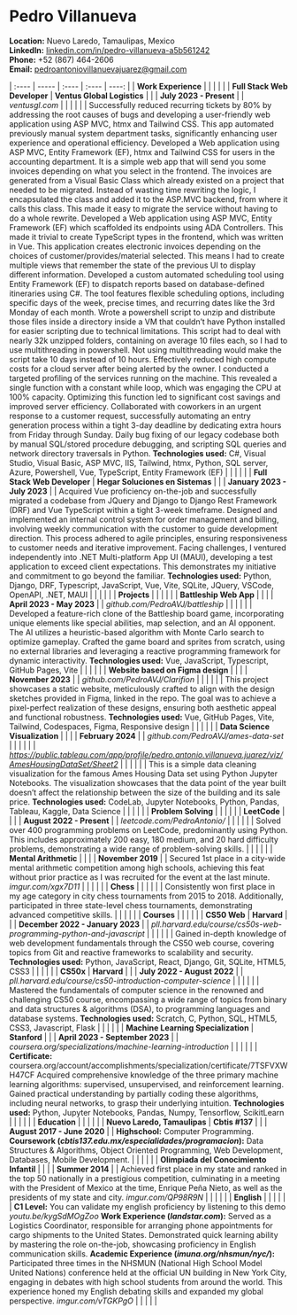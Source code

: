 # Pedro Villanueva

**Location:** Nuevo Laredo, Tamaulipas, Mexico  
**LinkedIn:** [linkedin.com/in/pedro-villanueva-a5b561242](https://linkedin.com/in/pedro-villanueva-a5b561242)  
**Phone:** +52 (867) 464-2606  
**Email:** [pedroantoniovillanuevajuarez@gmail.com](mailto:pedroantoniovillanuevajuarez@gmail.com)

| :---- | ----- | :---- | :---- | ----: |
|  **Work Experience** |  |  |  |  |
| **Full Stack Web Developer** | **Ventus Global Logistics** |  |  | **July 2023 \- Present** |
| *ventusgl.com* |  |  |  |  |
| Successfully reduced recurring tickets by 80% by addressing the root causes of bugs and developing a user-friendly web application using ASP MVC, htmx and Tailwind CSS. This app automated previously manual system department tasks, significantly enhancing user experience and operational efficiency. Developed a Web application using ASP MVC, Entity Framework (EF), htmx and Tailwind CSS  for users in the accounting department. It is a simple web app that will send you some invoices depending on what you select in the frontend. The invoices are generated from a Visual Basic Class which already existed on a project that needed to be migrated. Instead of wasting time rewriting the logic, I encapsulated the class and added it to the ASP.MVC backend, from where it calls this class. This made it easy to migrate the service without having to do a whole rewrite. Developed a Web application using ASP MVC, Entity Framework (EF) which scaffolded its endpoints using  ADA Controllers. This made it trivial to create TypeScript types in the frontend, which was written in Vue. This application creates electronic invoices depending on the choices of customer/provides/material selected. This means I had to create multiple views that remember the state of the previous UI to display different information. Developed a custom automated scheduling tool using Entity Framework (EF) to dispatch reports based on database-defined itineraries using C\#. The tool features flexible scheduling options, including specific days of the week, precise times, and recurring dates like the 3rd Monday of each month. Wrote a powershell script to unzip and distribute those files inside a directory inside a VM that couldn’t have Python installed for easier scripting due to technical limitations. This script had to deal with nearly 32k unzipped folders, containing on average 10 files each, so I had to use multithreading in powershell. Not using multithreading would make the script take 10 days instead of 10 hours. Effectively reduced high compute costs for a cloud server after being alerted by the owner. I conducted a targeted profiling of the services running on the machine. This revealed a single function with a constant while loop, which was engaging the CPU at 100% capacity. Optimizing this function led to significant cost savings and improved server efficiency. Collaborated with coworkers in an urgent response to a customer request, successfully automating an entry generation process within a tight 3-day deadline by dedicating extra hours from Friday through Sunday. Daily bug fixing of our legacy codebase both by manual SQL/stored procedure debugging, and scripting SQL queries and network directory traversals in Python. **Technologies used:** C\#, Visual Studio, Visual Basic, ASP MVC, IIS, Tailwind, htmx, Python, SQL server, Azure, Powershell, Vue, TypeScript, Entity Framework (EF)  |  |  |  |  |
| **Full Stack Web Developer**  | **Hegar Soluciones en Sistemas** |  |  | **January 2023 \- July 2023** |
| Acquired Vue proficiency on-the-job and successfully migrated a codebase from JQuery and Django to Django Rest Framework (DRF) and Vue TypeScript within a tight 3-week timeframe. Designed and implemented an internal control system for order management and billing, involving weekly communication with the customer to guide development direction. This process adhered to agile principles, ensuring responsiveness to customer needs and iterative improvement. Facing challenges, I ventured independently into .NET Multi-platform App UI (MAUI), developing a test application to exceed client expectations. This demonstrates my initiative and commitment to go beyond the familiar. **Technologies used:** Python, Django, DRF, Typescript, JavaScript, Vue, Vite, SQLite, JQuery, VSCode, OpenAPI, .NET, MAUI  |  |  |  |  |
| **Projects** |  |  |  |  |
| **Battleship Web App**  |  |  |  | **April 2023 \- May 2023** |
| *github.com/PedroAVJ/battleship* |  |  |  |  |
| Developed a feature-rich clone of the Battleship board game, incorporating unique elements like special abilities, map selection, and an AI opponent. The AI utilizes a heuristic-based algorithm with Monte Carlo search to optimize gameplay. Crafted the game board and sprites from scratch, using no external libraries and leveraging a reactive programming framework for dynamic interactivity. **Technologies used:** Vue, JavaScript, Typescript, GitHub Pages, Vite |  |  |  |  |
| **Website based on Figma design**  |  |  |  | **November 2023** |
| *github.com/PedroAVJ/Clarifion* |  |  |  |  |
| This project showcases a static website, meticulously crafted to align with the design sketches provided in Figma, linked in the repo. The goal was to achieve a pixel-perfect realization of these designs, ensuring both aesthetic appeal and functional robustness. **Technologies used:** Vue, GitHub Pages, Vite, Tailwind, Codespaces, Figma, Responsive design  |  |  |  |  |
| **Data Science Visualization** |  |  |  | **February 2024** |
| *github.com/PedroAVJ/ames-data-set* |  |  |  |  |
| *<https://public.tableau.com/app/profile/pedro.antonio.villanueva.juarez/viz/AmesHousingDataSet/Sheet2>* |  |  |  |  |
| This is a simple data cleaning visualization for the famous Ames Housing Data set using Python Jupyter Notebooks. The visualization showcases that the data point of the year built doesn’t affect the relationship between the size of the building and its sale price. **Technologies used:** CodeLab, Jupyter Notebooks, Python, Pandas, Tableau, Kaggle, Data Science  |  |  |  |  |
| **Problem Solving** |  |  |  |  |
| **LeetCode** |  |  |  | **August 2022 \- Present** |
| *leetcode.com/PedroAntonio/* |  |  |  |  |
| Solved over 400 programming problems on LeetCode, predominantly using Python. This includes approximately 200 easy, 180 medium, and 20 hard difficulty problems, demonstrating a wide range of problem-solving skills.  |  |  |  |  |
| **Mental Arithmetic** |  |  |  | **November 2019** |
| Secured 1st place in a city-wide mental arithmetic competition among high schools, achieving this feat without prior practice as I was recruited for the event at the last minute. *imgur.com/xgx7D11*  |  |  |  |  |
| **Chess** |  |  |  |  |
| Consistently won first place in my age category in city chess tournaments from 2015 to 2018\. Additionally, participated in three state-level chess tournaments, demonstrating advanced competitive skills.  |  |  |  |  |
| **Courses** |  |  |  |  |
| **CS50 Web** | **Harvard** |  |  | **December 2022 \- January 2023** |
| *pll.harvard.edu/course/cs50s-web-programming-python-and-javascript* |  |  |  |  |
| Gained in-depth knowledge of web development fundamentals through the CS50 web course, covering topics from Git and reactive frameworks to scalability and security. **Technologies used:** Python, JavaScript, React, Django, Git, SQLite, HTML5, CSS3 |  |  |  |  |
| **CS50x** | **Harvard** |  |  | **July 2022 \- August 2022** |
| *pll.harvard.edu/course/cs50-introduction-computer-science* |  |  |  |  |
| Mastered the fundamentals of computer science in the renowned and challenging CS50 course, encompassing a wide range of topics from binary and data structures & algorithms (DSA), to programming languages and database systems. **Technologies used:** Scratch, C, Python, SQL, HTML5, CSS3, Javascript, Flask |  |  |  |  |
| **Machine Learning Specialization** | **Stanford** |  |  | **April 2023 \- September 2023** |
| *coursera.org/specializations/machine-learning-introduction* |  |  |  |  |
| **Certificate:** coursera.org/account/accomplishments/specialization/certificate/7TSFVXWH47CF Acquired comprehensive knowledge of the three primary machine learning algorithms: supervised, unsupervised, and reinforcement learning. Gained practical understanding by partially coding these algorithms, including neural networks, to grasp their underlying intuition. **Technologies used:** Python, Jupyter Notebooks, Pandas, Numpy, Tensorflow, ScikitLearn  |  |  |  |  |
| **Education** |  |  |  |  |
| **Nuevo Laredo, Tamaulipas** | **Cbtis \#137** |  |  | **August 2017 \- June 2020** |
| **Highschool:** Computer Programming. **Coursework (*cbtis137.edu.mx/especialidades/programacion*):** Data Structures & Algorithms, Object Oriented Programming, Web Development, Databases, Mobile Development. |  |  |  |  |
| **Olimpiada del Conocimiento Infantil** |  |  |  | **Summer 2014** |
| Achieved first place in my state and ranked in the top 50 nationally in a prestigious competition, culminating in a meeting with the President of Mexico at the time, Enrique Peña Nieto, as well as the presidents of my state and city.  *imgur.com/QP98R9N*  |  |  |  |  |
| **English** |  |  |  |  |
| **C1 Level:** You can validate my english proficiency by listening to this demo *youtu.be/kygSdMOgZoo* **Work Experience (*landstar.com*):** Served as a Logistics Coordinator, responsible for arranging phone appointments for cargo shipments to the United States. Demonstrated quick learning ability by mastering the role on-the-job, showcasing proficiency in English communication skills. **Academic Experience (*imuna.org/nhsmun/nyc/*):** Participated three times in the NHSMUN (National High School Model United Nations) conference held at the official UN building in New York City, engaging in debates with high school students from around the world. This experience honed my English debating skills and expanded my global perspective. *imgur.com/vTGKPgO*  |  |  |  |  |
